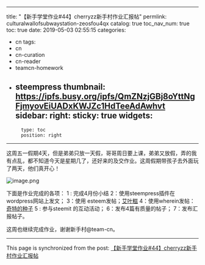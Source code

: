 
---
title: "【新手学堂作业#44】cherryzz新手村作业汇报帖"
permlink: culturalwallofsubwaystation-zeosfou4qx
catalog: true
toc_nav_num: true
toc: true
date: 2019-05-03 02:55:15
categories:
- cn
tags:
- cn
- cn-curation
- cn-reader
- teamcn-homework
- steempress
thumbnail: https://ipfs.busy.org/ipfs/QmZNzjGBj8oYttNgFjmyovEiUADxKWJZc1HdTeeAdAwhvt
sidebar:
    right:
        sticky: true
widgets:
    -
        type: toc
        position: right
---


这周五一假期4天，但是弟弟只放一天假，哥哥周日要上课，弟弟又放假，弄的我有点乱，都不知道今天是星期几了，还好来的及交作业。这周假期带孩子去外面玩了两天，他们真开心！

![image.png](https://ipfs.busy.org/ipfs/QmZNzjGBj8oYttNgFjmyovEiUADxKWJZc1HdTeeAdAwhvt)


下面是作业完成的各项：
1 : 完成4月份小结
2：使用steempress插件在wordpress网站上发文；
3：使用 esteem发帖；[艾叶糍](https://steemit.com/esteem/@cherryzz/aef5914242291)
4：使用wherein发帖：[奇特的种子](https://steemit.com/wherein/@cherryzz/wherein-1557056576)
5  :  参与steemit 的互动活动；
6：发布4篇有质量的帖子；
7：发布汇报帖子。

这周也继续完成作业，谢谢新手村@team-cn。

- - -

This page is synchronized from the post: [【新手学堂作业#44】cherryzz新手村作业汇报帖](https://steemit.com/@cherryzz/culturalwallofsubwaystation-zeosfou4qx)
